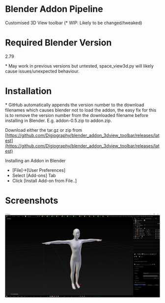 # Blender Addon Pipeline

Customised 3D View toolbar (* WIP: Likely to be changed/tweaked)

# Required Blender Version

2.79 

\* May work in previous versions but untested, space_view3d.py will likely cause issues/unexpected behaviour.

# Installation

\* GitHub automatically appends the version number to the download filenames which causes blender not to load the addon, the easy fix for this is to remove the version number from the downloaded filename before installing in Blender. E.g. addon-0.5.zip to addon.zip.

Download either the tar.gz or zip from [https://github.com/Digiography/blender_addon_3dview_toolbar/releases/latest](https://github.com/Digiography/blender_addon_3dview_toolbar/releases/latest)

Installing an Addon in Blender

- [File]->[User Preferences]
- Select [Add-ons] Tab
- Click [Install Add-on from File..]

# Screenshots

![alt](/screenshots/3dview_toolbar.png)
